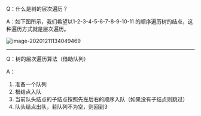Q：什么是树的层次遍历？

A：如下图所示，我们希望以1-2-3-4-5-6-7-8-9-10-11 的顺序遍历树的结点，这种遍历方式就是层次遍历。

![image-20201211134049469](https://gitee.com/llillz/images/raw/master/image-20201211134049469.png)



---

Q：树的层次遍历算法（借助队列）

A：

1.  准备一个队列
2.  根结点入队
3.  当前队头结点的子结点按照先左后右的顺序入队（如果没有子结点则跳过）
4.  队头结点出队，若队列不为空，则回到3